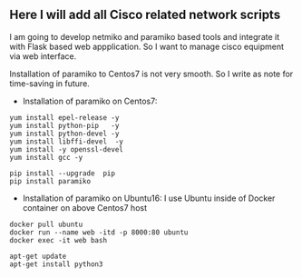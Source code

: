 ## Here I will add all Cisco related network scripts

I am going to develop netmiko and paramiko based tools and integrate it with Flask based web appplication. So I want to manage cisco equipment via web interface.

Installation of paramiko to Centos7 is not very smooth. So I write as note for time-saving in future.

* Installation of paramiko on Centos7:
```
yum install epel-release -y
yum install python-pip   -y
yum install python-devel -y
yum install libffi-devel  -y
yum install -y openssl-devel
yum install gcc -y

pip install --upgrade  pip
pip install paramiko
```

* Installation of paramiko on Ubuntu16:
I use Ubuntu inside of Docker container on above Centos7 host
```
docker pull ubuntu
docker run --name web -itd -p 8000:80 ubuntu
docker exec -it web bash

apt-get update
apt-get install python3

```

